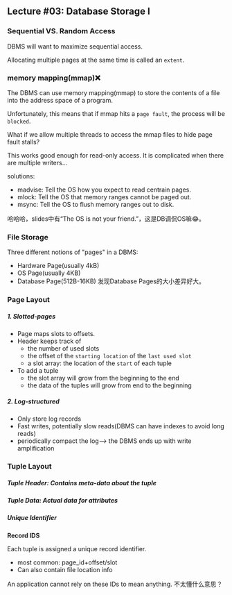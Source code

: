 ## Lecture #03: Database Storage I

### Sequential VS. Random Access

DBMS will want to maximize sequential access.

Allocating multiple pages at the same time is called an `extent`.

### memory mapping(mmap)❌

The DBMS can use memory mapping(mmap) to store the contents of a file into the address space of a program.

Unfortunately, this means that if mmap hits a `page fault`, the process will be `blocked`.

What if we allow multiple threads to access the mmap files to hide page fault stalls?

This works good enough for read-only access. It is complicated when there are multiple writers...

solutions:

* madvise: Tell the OS how you expect to read centrain pages.
* mlock: Tell the OS that memory ranges cannot be paged out.
* msync: Tell the OS to flush memory ranges out to disk.

哈哈哈，slides中有“The OS is not your friend.”，这是DB调侃OS嘛😂。

### File Storage

Three different notions of "pages" in a DBMS:

* Hardware Page(usually 4kB)
* OS Page(usually 4KB)
* Database Page(512B-16KB) 发现Database Pages的大小差异好大。

### Page Layout

##### 1. Slotted-pages

* Page maps slots to offsets.
* Header keeps track of 
  * the number of used slots
  * the offset of the `starting location` of the `last used slot`
  * a slot array: the location of the `start` of each tuple
* To add a tuple
  * the slot array will grow from the beginning to the end
  * the data of the tuples will grow from end to the beginning

##### 2. Log-structured

* Only store log records
* Fast writes, potentially slow reads(DBMS can have indexes to avoid long reads)
* periodically compact the log——> the DBMS ends up with write amplification

### Tuple Layout

##### Tuple Header: Contains meta-data about the tuple

##### Tuple Data: Actual data for attributes

##### Unique Identifier

**Record IDS**

Each tuple is assigned a unique record identifier.

* most common: page_id+offset/slot
* Can also contain file location info

An application cannot rely on these IDs to mean anything. 不太懂什么意思？